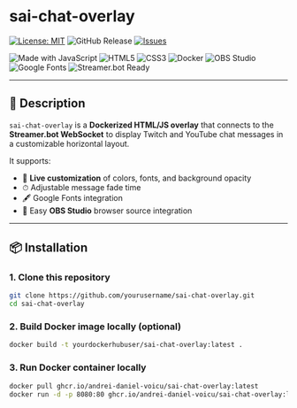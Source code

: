 # sai-chat-overlay

[![License: MIT](https://img.shields.io/badge/License-MIT-yellow.svg)](LICENSE)
![GitHub Release](https://img.shields.io/github/v/release/andrei-daniel-voicu/sai-chat-overlay)
[![Issues](https://img.shields.io/github/issues/andrei-daniel-voicu/sai-chat-overlay)](https://github.com/YOUR_GITHUB_USER/sai-chat-overlay/issues)

![Made with JavaScript](https://img.shields.io/badge/Made%20with-JavaScript-yellow?logo=javascript)
![HTML5](https://img.shields.io/badge/HTML5-E34F26?logo=html5&logoColor=white)
![CSS3](https://img.shields.io/badge/CSS3-1572B6?logo=css3&logoColor=white)
![Docker](https://img.shields.io/badge/Docker-2496ED?logo=docker&logoColor=white)
![OBS Studio](https://img.shields.io/badge/OBS%20Studio-302E31?logo=obsstudio&logoColor=white)
![Google Fonts](https://img.shields.io/badge/Google%20Fonts-Supported-orange)
![Streamer.bot Ready](https://img.shields.io/badge/Streamer.bot-Ready-blue)

---

## 📖 Description
`sai-chat-overlay` is a **Dockerized HTML/JS overlay** that connects to the **Streamer.bot WebSocket** to display Twitch and YouTube chat messages in a customizable horizontal layout.  

It supports:
- 🎨 **Live customization** of colors, fonts, and background opacity  
- ⏱ Adjustable message fade time  
- 🖋 Google Fonts integration  
- 🎥 Easy **OBS Studio** browser source integration

---

## 📦 Installation

### 1. Clone this repository
```bash
git clone https://github.com/yourusername/sai-chat-overlay.git
cd sai-chat-overlay 
```

### 2. Build Docker image locally (optional)
```bash
docker build -t yourdockerhubuser/sai-chat-overlay:latest .
```

### 3. Run Docker container locally
```bash
docker pull ghcr.io/andrei-daniel-voicu/sai-chat-overlay:latest
docker run -d -p 8080:80 ghcr.io/andrei-daniel-voicu/sai-chat-overlay:latest
```
